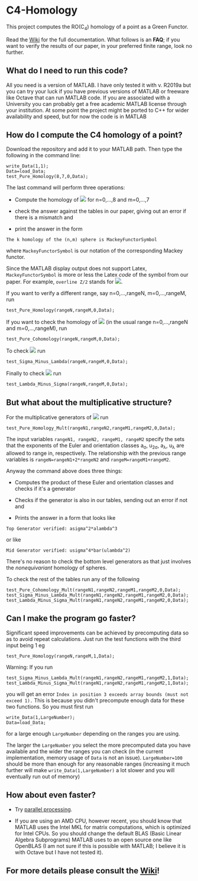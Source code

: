 # C4-Homology
This project computes the  RO(C<sub>4</sub>) homology of a point as a Green Functor.
 
Read the [Wiki](https://github.com/NickG-Math/C4-Homology/wiki) for the full documentation. What follows is an **FAQ**; if you want to verify the results of our paper, in your preferred finite range, look no further.

## What do I need to run this code?
All you need is a version of MATLAB.
 I have only tested it with v. R2019a but you can try your luck if you have previous versions of MATLAB or freeware like Octave that can run MATLAB code. 
 If you are associated with a University you can probably get a free academic MATLAB license through your institution.
 At some point the project might be ported to C++ for wider availability and speed, but for now the code is in MATLAB

## How do I compute the C4 homology of a point?
Download the repository and add it to your MATLAB path. Then type the following in the command line:

```
write_Data(1,1);
Data=load_Data;
test_Pure_Homology(8,7,0,Data);
```

The last command will perform three operations:

- Compute the homology of 
<img src="http://latex.codecogs.com/svg.latex?S^{n\sigma+m\lambda}" border="0"/> for n=0,...,8 and m=0,...,7

- check the answer against the tables in our paper, giving out an error if there is a mismatch and

- print the answer in the form 
```
The k homology of the (n,m) sphere is MackeyFunctorSymbol
```
where ```MackeyFunctorSymbol``` is our notation of the corresponding Mackey functor.

Since the MATLAB display output does not support Latex, ```MackeyFunctorSymbol``` is more or less the Latex *code* of the symbol from our paper. For example, ```overline Z/2``` stands for <img src="http://latex.codecogs.com/svg.latex?\overline{\langle \mathbb{Z}/2\rangle }" border="0"/>. 

If you want to verify a different range, say n=0,...,rangeN, m=0,...,rangeM, run
```
test_Pure_Homology(rangeN,rangeM,0,Data);
```

If you want to check the homology of <img src="http://latex.codecogs.com/svg.latex?S^{-n\sigma-m\lambda}" border="0"/> (in the usual range n=0,...,rangeN and m=0,...,rangeM), run
```
test_Pure_Cohomology(rangeN,rangeM,0,Data);
```
To check <img src="http://latex.codecogs.com/svg.latex?S^{n\sigma-m\lambda}" border="0"/> run
```
test_Sigma_Minus_Lambda(rangeN,rangeM,0,Data);
```
Finally to check <img src="http://latex.codecogs.com/svg.latex?S^{m\lambda-n\sigma}" border="0"/> run
```
test_Lambda_Minus_Sigma(rangeN,rangeM,0,Data);
```
## But what about the multiplicative structure?

For the multiplicative generators of <img src="http://latex.codecogs.com/svg.latex?S^{n\sigma+m\lambda}" border="0"/> run
```
test_Pure_Homology_Mult(rangeN1,rangeN2,rangeM1,rangeM2,0,Data);
```
The input variables ```rangeN1, rangeN2, rangeM1, rangeM2``` specify the sets that the exponents of the Euler and orientation classes a<sub>&sigma;</sub>, u<sub>2&sigma;</sub>, a<sub>&lambda;</sub>, u<sub>&lambda;</sub> are allowed to range in, respectively. The relationship with the previous range variables is ```rangeN=rangeN1+2*rangeN2``` and ```rangeM=rangeM1+rangeM2```.

Anyway the command above does three things:

- Computes the product of these Euler and orientation classes and checks if it's a generator

- Checks if the generator is also in our tables, sending out an error if not and

- Prints the answer in a form that looks like

```
Top Generator verified: asigma^2*alambda^3
```

or like

```
Mid Generator verified: usigma^4*bar(ulambda^2)
```

There's no reason to check the bottom level generators as that just involves the *nonequivariant* homology of spheres.

To check the rest of the tables run any of the following

```
test_Pure_Cohomology_Mult(rangeN1,rangeN2,rangeM1,rangeM2,0,Data);
test_Sigma_Minus_Lambda_Mult(rangeN1,rangeN2,rangeM1,rangeM2,0,Data);
test_Lambda_Minus_Sigma_Mult(rangeN1,rangeN2,rangeM1,rangeM2,0,Data);
```


## Can I make the program go faster?

Significant speed improvements can be achieved by precomputing data so as to avoid repeat calculations. Just run the test functions with the third input being 1 eg
```
test_Pure_Homology(rangeN,rangeM,1,Data);
```

Warning: If you run
```
test_Sigma_Minus_Lambda_Mult(rangeN1,rangeN2,rangeM1,rangeM2,1,Data);
test_Lambda_Minus_Sigma_Mult(rangeN1,rangeN2,rangeM1,rangeM2,1,Data);
```
you will get an error 
```Index in position 3 exceeds array bounds (must not exceed 1).```
This is because you didn't precompute enough data for these two functions. So you must first run
```
write_Data(1,LargeNumber);
Data=load_Data;
```
for a large enough ```LargeNumber``` depending on the ranges you are using.

The larger the ```LargeNumber``` you select the more precomputed data you have available and the wider the ranges you can check (in the current implementation, memory usage of ```Data``` is not an issue). ```LargeNumber=100``` should be more than enough for any reasonable ranges (increasing it much further will make ```write_Data(1,LargeNumber)``` a lot slower and you will eventually run out of memory)

## How about even faster?

- Try [parallel processing](https://github.com/NickG-Math/C4-Homology/wiki/Parallel-Processing).

- If you are using an AMD CPU, however recent, you should know that MATLAB uses the Intel MKL for matrix computations, which is optimized for Intel CPUs. So you should change the default BLAS (Basic Linear Algebra Subprograms) MATLAB uses to an open source one like OpenBLAS (I am not sure if this is possible with MATLAB; I believe it is with Octave but I have not tested it).



## For more details please consult the [Wiki](https://github.com/NickG-Math/C4-Homology/wiki)!
